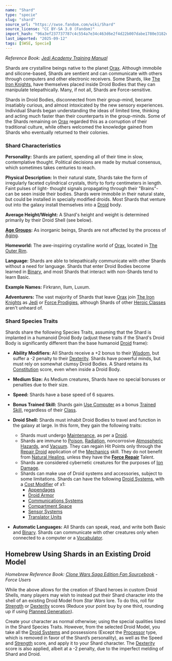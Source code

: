 ```yaml
---
name: "Shard"
type: "specie"
slug: "shard"
source_url: "https://swse.fandom.com/wiki/Shard"
source_license: "CC BY-SA 3.0 (Fandom)"
import_hash: "96a3ef237737787c4c554a7e34c463d6e2f4d22b007dabe1780e3182e1879ca4"
last_imported: "2025-09-12"
tags: [SWSE, Specie]
---
```

*Reference Book: [Jedi Academy Training Manual](https://swse.fandom.com/wiki/Star_Wars_Saga_Edition_Jedi_Academy_Training_Manual)*

Shards are crystalline beings native to the planet [Orax](https://swse.fandom.com/wiki/Orax). Although immobile and silicone-based, Shards are sentient and can communicate with others through computers and other electronic receivers. Some Shards, like [The Iron Knights](https://swse.fandom.com/wiki/The_Iron_Knights), have themselves placed inside Droid Bodies that they can manipulate telepathically. Many, if not all, Shards are Force-sensitive.

Shards in Droid Bodies, disconnected from their group-mind, became insatiably curious, and almost intoxicated by the new sensory experiences. Individual Shards began understanding the ideas of limited time, thinking and acting much faster than their counterparts in the group-minds. Some of the Shards remaining on [Orax](https://swse.fandom.com/wiki/Orax) regarded this as a corruption of their traditional culture, while others welcomed the knowledge gained from Shards who eventually returned to their colonies.

### Shard Characteristics

**Personality:** Shards are patient, spending all of their time in slow, contemplative thought. Political decisions are made by mutual consensus, which sometimes takes centuries to reach.

**Physical Description:** In their natural state, Shards take the form of irregularly faceted cylindrical crystals, thirty to forty centimeters in length. Faint pulses of light- thought signals propagating through their "Brains"- can be seen inside their bodies. Shards were immobile in their natural state, but could be installed in specially modified droids. Most Shards that venture out into the galaxy install themselves into a [Droid](https://swse.fandom.com/wiki/Droid) body.

**Average Height/Weight:** A Shard's height and weight is determined primarily by their Droid Shell (see below).

**[Age Groups](https://swse.fandom.com/wiki/Age_Groups):** As inorganic beings, Shards are not affected by the process of [Aging](https://swse.fandom.com/wiki/Aging).

**Homeworld:** The awe-inspiring crystalline world of [Orax](https://swse.fandom.com/wiki/Orax), located in [The Outer Rim](https://swse.fandom.com/wiki/The_Outer_Rim).

**Language:** Shards are able to telepathically communicate with other Shards without a need for language. Shards that enter Droid Bodies become learned in [Binary](https://swse.fandom.com/wiki/Binary), and most Shards that interact with non-Shards tend to learn Basic. 

**Example Names:** Firkrann, Ilum, Luxum.

**Adventurers:** The vast majority of Shards that leave [Orax](https://swse.fandom.com/wiki/Orax) join [The Iron Knights](https://swse.fandom.com/wiki/The_Iron_Knights) as [Jedi](https://swse.fandom.com/wiki/Jedi) or [Force Prodigies](https://swse.fandom.com/wiki/Force_Prodigies), although Shards of other [Heroic Classes](https://swse.fandom.com/wiki/Heroic_Classes) aren't unheard of.

### Shard Species Traits
Shards share the following Species Traits, assuming that the Shard is implanted in a humanoid Droid Body (adjust these traits if the Shard's Droid Body is significantly different than the base humanoid [Droid](https://swse.fandom.com/wiki/Droid) frame):
- **Ability Modifiers:** All Shards receive a +2 bonus to their [Wisdom](https://swse.fandom.com/wiki/Wisdom), but suffer a -2 penalty to their [Dexterity](https://swse.fandom.com/wiki/Dexterity). Shards have powerful minds, but must rely on somewhat clumsy Droid Bodies. A Shard retains its [Constitution](https://swse.fandom.com/wiki/Constitution) score, even when inside a Droid Body.
- **Medium Size:** As Medium creatures, Shards have no special bonuses or penalties due to their size.
- **Speed:** Shards have a base speed of 6 squares.
- **Bonus Trained Skill:** Shards gain [Use Computer](https://swse.fandom.com/wiki/Use_Computer) as a bonus [Trained Skill](https://swse.fandom.com/wiki/Trained_Skill), regardless of their [Class](https://swse.fandom.com/wiki/Class).
- **Droid Shell:** Shards must inhabit Droid Bodies to travel and function in the galaxy at large. In this form, they gain the following traits:
    - Shards must undergo [Maintenance](https://swse.fandom.com/wiki/Maintenance), as per a [Droid](https://swse.fandom.com/wiki/Droid).
    - Shards are immune to [Poison](https://swse.fandom.com/wiki/Poison), [Radiation](https://swse.fandom.com/wiki/Radiation), noncorrosive [Atmospheric Hazards](https://swse.fandom.com/wiki/Atmospheric_Hazards), and [Vacuum](https://swse.fandom.com/wiki/Vacuum). They can regain Hit Points only through the [Repair Droid](https://swse.fandom.com/wiki/Repair_Droid) application of the [Mechanics](https://swse.fandom.com/wiki/Mechanics) skill. They do not benefit from [Natural Healing](https://swse.fandom.com/wiki/Natural_Healing), unless they have the **[Force Repair](https://swse.fandom.com/wiki/Force_Repair)** Talent.
    - Shards are considered cybernetic creatures for the purposes of [Ion Damage](https://swse.fandom.com/wiki/Ion_Damage).
    - Shards can make use of Droid systems and accessories, subject to some limitations. Shards can have the following [Droid Systems](https://swse.fandom.com/wiki/Droid_Systems), with a [Cost Modifier](https://swse.fandom.com/wiki/Cost_Modifier) of x1:
        - [Appendages](https://swse.fandom.com/wiki/Appendages)
        - [Droid Armor](https://swse.fandom.com/wiki/Droid_Armor)
        - [Communications Systems](https://swse.fandom.com/wiki/Communications_Systems)
        - [Compartment Space](https://swse.fandom.com/wiki/Compartment_Space)
        - [Sensor Systems](https://swse.fandom.com/wiki/Sensor_Systems)
        - [Translator Units](https://swse.fandom.com/wiki/Translator_Units)

- **Automatic Languages:** All Shards can speak, read, and write both Basic and [Binary](https://swse.fandom.com/wiki/Binary). Shards can communicate with other creatures only when connected to a computer or a [Vocabulator](https://swse.fandom.com/wiki/Vocabulator).

## Homebrew Using Shards in an Existing Droid Model

*Homebrew Reference Book: [Clone Wars Saga Edition Fan Sourcebook](https://swse.fandom.com/wiki/Clone_Wars_Saga_Edition_Fan_Sourcebook) - Force Users*

While the above allows for the creation of Shard heroes in custom Droid Shells, many players may wish to instead put their Shard character into the shell of an existing Droid Model from *Star Wars* lore. To do this, roll for [Strength](https://swse.fandom.com/wiki/Strength) or [Dexterity](https://swse.fandom.com/wiki/Dexterity) scores (Reduce your point buy by one third, rounding up if using [Planned Generation](https://swse.fandom.com/wiki/Planned_Generation)). 

Create your character as normal otherwise; using the special qualities listed in the Shard Species Traits. However, from the selected Droid Model, you take all the [Droid Systems](https://swse.fandom.com/wiki/Droid_Systems) and possessions (Except the [Processor](https://swse.fandom.com/wiki/Processor) type, which is removed in favor of the Shard’s personality), as well as the Speed and [Strength](https://swse.fandom.com/wiki/Strength) score, and apply it to your Shard character. The [Dexterity](https://swse.fandom.com/wiki/Dexterity) score is also applied, albeit at a -2 penalty, due to the imperfect melding of Shard and Droid.